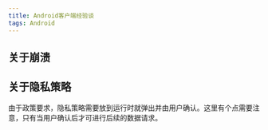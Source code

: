 ```yaml
---
title: Android客户端经验谈
tags: Android
---
```




## 关于崩溃


## 关于隐私策略

由于政策要求，隐私策略需要放到运行时就弹出并由用户确认。这里有个点需要注意，只有当用户确认后才可进行后续的数据请求。